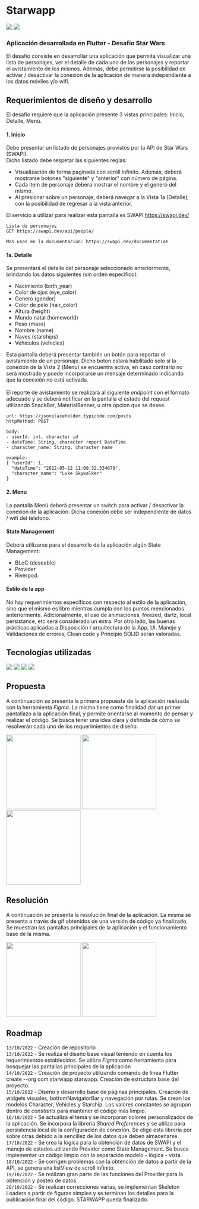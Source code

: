 # Starwapp
![](https://img.shields.io/badge/Dart-0175C2?style=for-the-badge&logo=dart&logoColor=white)
![](https://img.shields.io/badge/Flutter-02569B?style=for-the-badge&logo=flutter&logoColor=white)
### Aplicación desarrollada en Flutter - Desafío Star Wars
El desafío consiste en desarrollar una aplicación que permita visualizar una lista de personajes, ver el detalle de cada uno de los personajes y reportar el avistamiento de los mismos. Además, debe permitirse la posibilidad de activar / desactivar la conexión de la aplicación de manera independiente a los datos móviles y/o wifi.

## Requerimientos de diseño y desarrollo
El desafío requiere que la aplicación presente 3 vistas principales: Inicio, Detalle, Menú.

#### 1. Inicio
Debe presentar un listado de personajes provistos por la API de Star Wars (SWAPI).<br>
Dicho listado debe respetar las siguientes reglas: 
- Visualización de forma paginada con scroll infinito. Además, deberá mostrarse botones "siguiente" y "anterior" con número de página.
- Cada item de personaje debera mostrar el nombre y el genero del mismo.
- Al presionar sobre un personaje, deberá navegar a la Vista 1a (Detalle), con la posibilidad de regresar a la vista anterior.

El servicio a utilizar para realizar esta pantalla es SWAPI  https://swapi.dev/

```
Lista de personajes
GET https://swapi.dev/api/people/

Mas usos en la documentación: https://swapi.dev/documentation
```

#### 1a. Detalle
Se presentará el detalle del personaje seleccionado anteriormente, brindando los datos siguientes (sin orden especifico):<br>

- Nacimiento (birth_year)
- Color de ojos (eye_color)
- Genero (gender)
- Color de pelo (hair_color)
- Altura (height)
- Mundo natal (homeworld)
- Peso (mass)
- Nombre (name)
- Naves (starships)
- Vehiculos (vehicles)

Esta pantalla deberá presentar también un botón para reportar el avistamiento de un personaje. Dicho boton estará habilitado solo si la conexión de la Vista 2 (Menu) se encuentra activa, en caso contrario no será mostrado y puede incorporarse un mensaje determinado indicando que la conexión no está activada.<br><br>
El reporte de avistamiento se realizará al siguiente *endpoint* con el formato adecuado y se deberá notificar en la pantalla el estado del request utilizando SnackBar, MaterialBanner, u otra opcion que se desee.

```
url: https://jsonplaceholder.typicode.com/posts
httpMethod: POST

body:
- userId: int, character id
- dateTime: String, character report DateTime
- character_name: String, character name

example:
{ "userId": 1,
  "dateTime": "2022-05-12 11:00:32.334679",
  "character_name": "Luke Skywalker"
}
```

#### 2. Menu
La pantalla Menú deberá presentar un switch para activar / desactivar la conexión de la aplicación. Dicha conexión debe ser independiente de datos / wifi del telefono.


#### State Management
Deberá utilizarse para el desarrollo de la aplicación algún State Management:<br>
- BLoC (deseable)
- Provider
- Riverpod.

#### Estilo de la app
No hay requerimientos específicos con respecto al estilo de la aplicación, sino que el mismo es libre mientras cumpla con los puntos mencionados anteriormente. Adicionalmente, el uso de animaciones, freezed, dartz, local persistance, etc será considerado un extra. Por otro lado, las buenas prácticas aplicadas a Disposición / arquitectura de la App, UI, Manejo y Validaciones de errores, Clean code y Principio SOLID serán valoradas.

## Tecnologías utilizadas
![](https://img.shields.io/badge/Dart-0175C2?style=for-the-badge&logo=dart&logoColor=white)
![](https://img.shields.io/badge/Flutter-02569B?style=for-the-badge&logo=flutter&logoColor=white)
![](https://img.shields.io/badge/VSCode-0078D4?style=for-the-badge&logo=visual%20studio%20code&logoColor=white)
![](https://img.shields.io/badge/Figma-F24E1E?style=for-the-badge&logo=figma&logoColor=white)

## Propuesta
A continuación se presenta la primera propuesta de la aplicación realizada con la herramienta *Figma*. La misma tiene como finalidad dar un primer pantallazo a la aplicación final, y permite orientarse al momento de pensar y realizar el código. Se busca tener una idea clara y definida de cómo se resolverán cada uno de los requerimientos de diseño.

<p float="left">
  <img src="https://i.ibb.co/t3T6c9m/image.png" width="200px">
  <img src="https://i.ibb.co/7z4WLyp/image.png" width="200px">
  <img src="https://i.ibb.co/QJkyk0F/image.png" width="200px">
</p>

## Resolución
A continuación se presenta la resolución final de la aplicación. La misma se presenta a través de gif obtenidos de una versión de código ya finalizado. Se muestran las pantallas principales de la aplicación y el funcionamiento base de la misma.
<p float="left">
  <img src="https://media.giphy.com/media/XQljXRqF5zNYTGytrN/giphy.gif" width="200px">
  <img src="https://media.giphy.com/media/tZDj20R0GkXkGAvFH1/giphy.gif" width="200px">
</p>

## Roadmap

`13/10/2022` - Creación de repositorio<br>
`13/10/2022` - Se realiza el diseño base visual teniendo en cuenta los requerimientos establecidos. Se utiliza *Figma* como herramienta para bosquejar las pantallas principales de la aplicación<br>
`14/10/2022` - Creación de proyecto utilizando comando de línea Flutter create --org com.starwapp starwapp. Creación de estructura base del proyecto.<br>
`15/10/2022` - Diseño y desarrollo base de páginas principales. Creación de widgets visuales, bottomNavigatorBar y navegación por rutas. Se crean los modelos Character, Vehicles y Starship. Los valores constantes se agrupan dentro de *constants* para mantener el código más limpio.<br>
`16/10/2022` - Se actualiza el tema y se incorporan colores personalizados de la aplicación. Se incorpora la librería *Shared Preferences* y se utiliza para persistencia local de la configuración de conexión. Se elige esta librería por sobre otras debido a la sencillez de los datos que deben almacenarse.<br>
`17/10/2022` - Se crea la lógica para la obtención de datos de SWAPI y el manejo de estados utilizando Provider como State Management. Se busca implementar un código limpio con la separación modelo - lógica - vista.<br>
`18/10/2022` - Se corrigen problemas con la obtención de datos a partir de la API, se genera una listView de scroll infinito.<br>
`19/10/2022` - Se realizan gran parte de las funciones del Provider para la obtención y posteo de datos<br>
`20/10/2022` - Se realizan correcciones varias, se implementan Skeleton Loaders a partir de figuras simples y se terminan los detalles para la publicación final del código. STARWAPP queda finalizado.<br>
